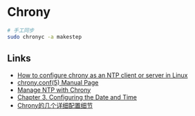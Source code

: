 # Chrony

```sh
# 手工同步
sudo chronyc -a makestep
```

## Links

- [How to configure chrony as an NTP client or server in Linux](https://www.redhat.com/sysadmin/chrony-time-services-linux)
- [chrony.conf(5) Manual Page](https://chrony-project.org/doc/3.4/chrony.conf.html)
- [Manage NTP with Chrony](https://opensource.com/article/18/12/manage-ntp-chrony)
- [Chapter 3. Configuring the Date and Time](https://access.redhat.com/documentation/en-us/red_hat_enterprise_linux/7/html/system_administrators_guide/chap-configuring_the_date_and_time)
- [Chrony的几个详细配置细节](https://bajie.dev/posts/20211020-chrony/)
